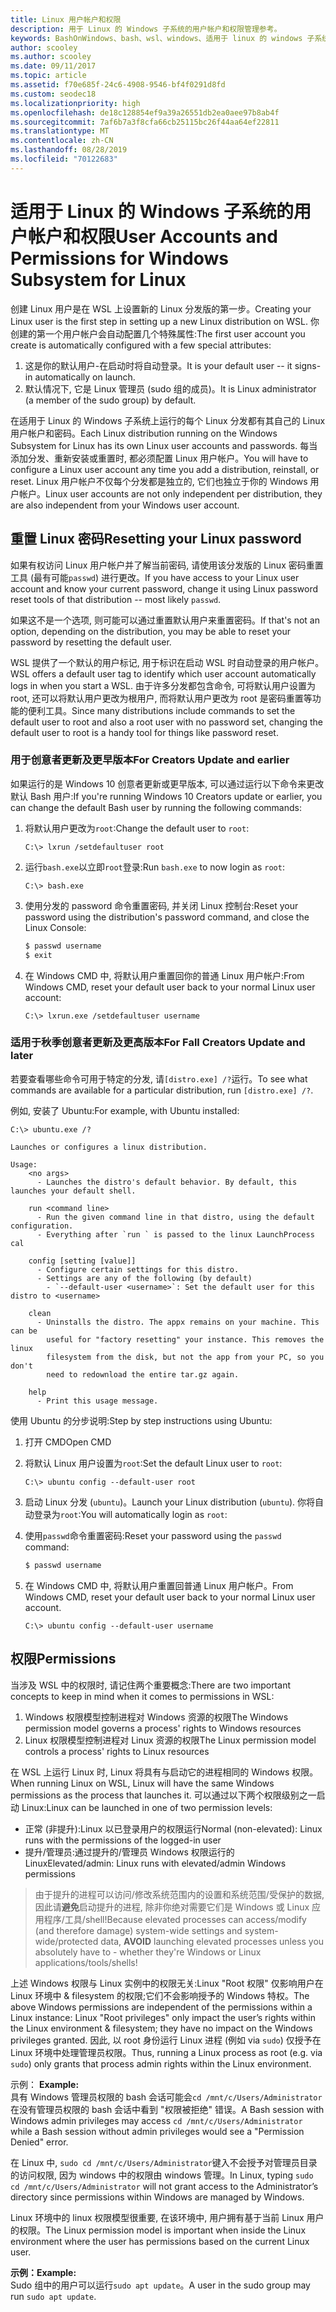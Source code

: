 ```yaml
---
title: Linux 用户帐户和权限
description: 用于 Linux 的 Windows 子系统的用户帐户和权限管理参考。
keywords: BashOnWindows、bash、wsl、windows、适用于 linux 的 windows 子系统、windowssubsystem、ubuntu、用户帐户
author: scooley
ms.author: scooley
ms.date: 09/11/2017
ms.topic: article
ms.assetid: f70e685f-24c6-4908-9546-bf4f0291d8fd
ms.custom: seodec18
ms.localizationpriority: high
ms.openlocfilehash: de18c128854ef9a39a26551db2ea0aee97b8ab4f
ms.sourcegitcommit: 7af6b7a3f8cfa66cb25115bc26f44aa64ef22811
ms.translationtype: MT
ms.contentlocale: zh-CN
ms.lasthandoff: 08/28/2019
ms.locfileid: "70122683"
---
```

# <a name="user-accounts-and-permissions-for-windows-subsystem-for-linux"></a><span data-ttu-id="c3c73-104">适用于 Linux 的 Windows 子系统的用户帐户和权限</span><span class="sxs-lookup"><span data-stu-id="c3c73-104">User Accounts and Permissions for Windows Subsystem for Linux</span></span>

<span data-ttu-id="c3c73-105">创建 Linux 用户是在 WSL 上设置新的 Linux 分发版的第一步。</span><span class="sxs-lookup"><span data-stu-id="c3c73-105">Creating your Linux user is the first step in setting up a new Linux distribution on WSL.</span></span>  <span data-ttu-id="c3c73-106">你创建的第一个用户帐户会自动配置几个特殊属性:</span><span class="sxs-lookup"><span data-stu-id="c3c73-106">The first user account you create is automatically configured with a few special attributes:</span></span>

1. <span data-ttu-id="c3c73-107">这是你的默认用户-在启动时将自动登录。</span><span class="sxs-lookup"><span data-stu-id="c3c73-107">It is your default user -- it signs-in automatically on launch.</span></span>
1. <span data-ttu-id="c3c73-108">默认情况下, 它是 Linux 管理员 (sudo 组的成员)。</span><span class="sxs-lookup"><span data-stu-id="c3c73-108">It is Linux administrator (a member of the sudo group) by default.</span></span>

<span data-ttu-id="c3c73-109">在适用于 Linux 的 Windows 子系统上运行的每个 Linux 分发都有其自己的 Linux 用户帐户和密码。</span><span class="sxs-lookup"><span data-stu-id="c3c73-109">Each Linux distribution running on the Windows Subsystem for Linux has its own Linux user accounts and passwords.</span></span>  <span data-ttu-id="c3c73-110">每当添加分发、重新安装或重置时, 都必须配置 Linux 用户帐户。</span><span class="sxs-lookup"><span data-stu-id="c3c73-110">You will have to configure a Linux user account any time you add a distribution, reinstall, or reset.</span></span>  <span data-ttu-id="c3c73-111">Linux 用户帐户不仅每个分发都是独立的, 它们也独立于你的 Windows 用户帐户。</span><span class="sxs-lookup"><span data-stu-id="c3c73-111">Linux user accounts are not only independent per distribution, they are also independent from your Windows user account.</span></span>

## <a name="resetting-your-linux-password"></a><span data-ttu-id="c3c73-112">重置 Linux 密码</span><span class="sxs-lookup"><span data-stu-id="c3c73-112">Resetting your Linux password</span></span>

<span data-ttu-id="c3c73-113">如果有权访问 Linux 用户帐户并了解当前密码, 请使用该分发版的 Linux 密码重置工具 (最有可能`passwd`) 进行更改。</span><span class="sxs-lookup"><span data-stu-id="c3c73-113">If you have access to your Linux user account and know your current password, change it using Linux password reset tools of that distribution -- most likely `passwd`.</span></span>

<span data-ttu-id="c3c73-114">如果这不是一个选项, 则可能可以通过重置默认用户来重置密码。</span><span class="sxs-lookup"><span data-stu-id="c3c73-114">If that's not an option, depending on the distribution, you may be able to reset your password by resetting the default user.</span></span>

<span data-ttu-id="c3c73-115">WSL 提供了一个默认的用户标记, 用于标识在启动 WSL 时自动登录的用户帐户。</span><span class="sxs-lookup"><span data-stu-id="c3c73-115">WSL offers a default user tag to identify which user account automatically logs in when you start a WSL.</span></span>  <span data-ttu-id="c3c73-116">由于许多分发都包含命令, 可将默认用户设置为 root, 还可以将默认用户更改为根用户, 而将默认用户更改为 root 是密码重置等功能的便利工具。</span><span class="sxs-lookup"><span data-stu-id="c3c73-116">Since many distributions include commands to set the default user to root and also a root user with no password set, changing the default user to root is a handy tool for things like password reset.</span></span>

### <a name="for-creators-update-and-earlier"></a><span data-ttu-id="c3c73-117">用于创意者更新及更早版本</span><span class="sxs-lookup"><span data-stu-id="c3c73-117">For Creators Update and earlier</span></span>
<span data-ttu-id="c3c73-118">如果运行的是 Windows 10 创意者更新或更早版本, 可以通过运行以下命令来更改默认 Bash 用户:</span><span class="sxs-lookup"><span data-stu-id="c3c73-118">If you're running Windows 10 Creators update or earlier, you can change the default Bash user by running the following commands:</span></span>

1. <span data-ttu-id="c3c73-119">将默认用户更改为`root`:</span><span class="sxs-lookup"><span data-stu-id="c3c73-119">Change the default user to `root`:</span></span>

    ```console
    C:\> lxrun /setdefaultuser root
    ```

1. <span data-ttu-id="c3c73-120">运行`bash.exe`以立即`root`登录:</span><span class="sxs-lookup"><span data-stu-id="c3c73-120">Run `bash.exe` to now login as `root`:</span></span>

    ```console
    C:\> bash.exe
    ```

1. <span data-ttu-id="c3c73-121">使用分发的 password 命令重置密码, 并关闭 Linux 控制台:</span><span class="sxs-lookup"><span data-stu-id="c3c73-121">Reset your password using the distribution's password command, and close the Linux Console:</span></span>

    ```BASH
    $ passwd username
    $ exit
    ```

1. <span data-ttu-id="c3c73-122">在 Windows CMD 中, 将默认用户重置回你的普通 Linux 用户帐户:</span><span class="sxs-lookup"><span data-stu-id="c3c73-122">From Windows CMD, reset your default user back to your normal Linux user account:</span></span>

    ```console
    C:\> lxrun.exe /setdefaultuser username
    ```

### <a name="for-fall-creators-update-and-later"></a><span data-ttu-id="c3c73-123">适用于秋季创意者更新及更高版本</span><span class="sxs-lookup"><span data-stu-id="c3c73-123">For Fall Creators Update and later</span></span>
<span data-ttu-id="c3c73-124">若要查看哪些命令可用于特定的分发, 请`[distro.exe] /?`运行。</span><span class="sxs-lookup"><span data-stu-id="c3c73-124">To see what commands are available for a particular distribution, run `[distro.exe] /?`.</span></span>
    
<span data-ttu-id="c3c73-125">例如, 安装了 Ubuntu:</span><span class="sxs-lookup"><span data-stu-id="c3c73-125">For example, with Ubuntu installed:</span></span>

```console
C:\> ubuntu.exe /?

Launches or configures a linux distribution.

Usage:
    <no args>
      - Launches the distro's default behavior. By default, this launches your default shell.

    run <command line>
      - Run the given command line in that distro, using the default configuration.
      - Everything after `run ` is passed to the linux LaunchProcess cal

    config [setting [value]]
      - Configure certain settings for this distro.
      - Settings are any of the following (by default)
        - `--default-user <username>`: Set the default user for this distro to <username>

    clean
      - Uninstalls the distro. The appx remains on your machine. This can be
        useful for "factory resetting" your instance. This removes the linux
        filesystem from the disk, but not the app from your PC, so you don't
        need to redownload the entire tar.gz again.

    help
      - Print this usage message.
```

<span data-ttu-id="c3c73-126">使用 Ubuntu 的分步说明:</span><span class="sxs-lookup"><span data-stu-id="c3c73-126">Step by step instructions using Ubuntu:</span></span>

1. <span data-ttu-id="c3c73-127">打开 CMD</span><span class="sxs-lookup"><span data-stu-id="c3c73-127">Open CMD</span></span>
1. <span data-ttu-id="c3c73-128">将默认 Linux 用户设置为`root`:</span><span class="sxs-lookup"><span data-stu-id="c3c73-128">Set the default Linux user to `root`:</span></span>

    ```console
    C:\> ubuntu config --default-user root
    ```    

1. <span data-ttu-id="c3c73-129">启动 Linux 分发 (`ubuntu`)。</span><span class="sxs-lookup"><span data-stu-id="c3c73-129">Launch your Linux distribution (`ubuntu`).</span></span>  <span data-ttu-id="c3c73-130">你将自动登录为`root`:</span><span class="sxs-lookup"><span data-stu-id="c3c73-130">You will automatically login as `root`:</span></span>

1. <span data-ttu-id="c3c73-131">使用`passwd`命令重置密码:</span><span class="sxs-lookup"><span data-stu-id="c3c73-131">Reset your password using the `passwd` command:</span></span>

    ```BASH
    $ passwd username
    ```

1. <span data-ttu-id="c3c73-132">在 Windows CMD 中, 将默认用户重置回普通 Linux 用户帐户。</span><span class="sxs-lookup"><span data-stu-id="c3c73-132">From Windows CMD, reset your default user back to your normal Linux user account.</span></span>

    ```console
    C:\> ubuntu config --default-user username
    ```

## <a name="permissions"></a><span data-ttu-id="c3c73-133">权限</span><span class="sxs-lookup"><span data-stu-id="c3c73-133">Permissions</span></span>

<span data-ttu-id="c3c73-134">当涉及 WSL 中的权限时, 请记住两个重要概念:</span><span class="sxs-lookup"><span data-stu-id="c3c73-134">There are two important concepts to keep in mind when it comes to permissions in WSL:</span></span>

1. <span data-ttu-id="c3c73-135">Windows 权限模型控制进程对 Windows 资源的权限</span><span class="sxs-lookup"><span data-stu-id="c3c73-135">The Windows permission model governs a process' rights to Windows resources</span></span>
2. <span data-ttu-id="c3c73-136">Linux 权限模型控制进程对 Linux 资源的权限</span><span class="sxs-lookup"><span data-stu-id="c3c73-136">The Linux permission model controls a process' rights to Linux resources</span></span>

<span data-ttu-id="c3c73-137">在 WSL 上运行 Linux 时, Linux 将具有与启动它的进程相同的 Windows 权限。</span><span class="sxs-lookup"><span data-stu-id="c3c73-137">When running Linux on WSL, Linux will have the same Windows permissions as the process that launches it.</span></span> <span data-ttu-id="c3c73-138">可以通过以下两个权限级别之一启动 Linux:</span><span class="sxs-lookup"><span data-stu-id="c3c73-138">Linux can be launched in one of two permission levels:</span></span>

* <span data-ttu-id="c3c73-139">正常 (非提升):Linux 以已登录用户的权限运行</span><span class="sxs-lookup"><span data-stu-id="c3c73-139">Normal (non-elevated): Linux runs with the permissions of the logged-in user</span></span>
* <span data-ttu-id="c3c73-140">提升/管理员:通过提升的/管理员 Windows 权限运行的 Linux</span><span class="sxs-lookup"><span data-stu-id="c3c73-140">Elevated/admin: Linux runs with elevated/admin Windows permissions</span></span>

> <span data-ttu-id="c3c73-141">由于提升的进程可以访问/修改系统范围内的设置和系统范围/受保护的数据, 因此请**避免**启动提升的进程, 除非你绝对需要它们是 Windows 或 Linux 应用程序/工具/shell!</span><span class="sxs-lookup"><span data-stu-id="c3c73-141">Because elevated processes can access/modify (and therefore damage) system-wide settings and system-wide/protected data, **AVOID** launching elevated processes unless you absolutely have to - whether they're Windows or Linux applications/tools/shells!</span></span>

<span data-ttu-id="c3c73-142">上述 Windows 权限与 Linux 实例中的权限无关:Linux "Root 权限" 仅影响用户在 Linux 环境中 & filesystem 的权限;它们不会影响授予的 Windows 特权。</span><span class="sxs-lookup"><span data-stu-id="c3c73-142">The above Windows permissions are independent of the permissions within a Linux instance: Linux "Root privileges" only impact the user’s rights within the Linux environment & filesystem; they have no impact on the Windows privileges granted.</span></span> <span data-ttu-id="c3c73-143">因此, 以 root 身份运行 Linux 进程 (例如 via `sudo`) 仅授予在 Linux 环境中处理管理员权限。</span><span class="sxs-lookup"><span data-stu-id="c3c73-143">Thus, running a Linux process as root (e.g. via `sudo`) only grants that process admin rights within the Linux environment.</span></span>

<span data-ttu-id="c3c73-144">示例：  </span><span class="sxs-lookup"><span data-stu-id="c3c73-144">**Example:**  </span></span>  
<span data-ttu-id="c3c73-145">具有 Windows 管理员权限的 bash 会话可能会`cd /mnt/c/Users/Administrator`在没有管理员权限的 bash 会话中看到 "权限被拒绝" 错误。</span><span class="sxs-lookup"><span data-stu-id="c3c73-145">A Bash session with Windows admin privileges may access `cd /mnt/c/Users/Administrator` while a Bash session without admin privileges would see a "Permission Denied" error.</span></span>

<span data-ttu-id="c3c73-146">在 Linux 中, `sudo cd /mnt/c/Users/Administrator`键入不会授予对管理员目录的访问权限, 因为 windows 中的权限由 windows 管理。</span><span class="sxs-lookup"><span data-stu-id="c3c73-146">In Linux, typing `sudo cd /mnt/c/Users/Administrator` will not grant access to the Administrator’s directory since permissions within Windows are managed by Windows.</span></span>

<span data-ttu-id="c3c73-147">Linux 环境中的 linux 权限模型很重要, 在该环境中, 用户拥有基于当前 Linux 用户的权限。</span><span class="sxs-lookup"><span data-stu-id="c3c73-147">The Linux permission model is important when inside the Linux environment where the user has permissions based on the current Linux user.</span></span>

<span data-ttu-id="c3c73-148">**示例：**</span><span class="sxs-lookup"><span data-stu-id="c3c73-148">**Example:**</span></span>  
<span data-ttu-id="c3c73-149">Sudo 组中的用户可以运行`sudo apt update`。</span><span class="sxs-lookup"><span data-stu-id="c3c73-149">A user in the sudo group may run `sudo apt update`.</span></span>
